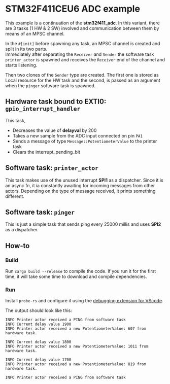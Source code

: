 # STM32F411CEU6 ADC example 
This example is a continuation of the **stm32f411_adc**.
In this variant, there are 3 tasks (1 HW & 2 SW) involved and communication between them by means of an MPSC channel.

In the `#[init]` before spawning any task, an MPSC channel is created and split in its two parts.  
Immediately after separating the `Receiver` and `Sender` the software task `printer_actor` is spawned and receives the `Receiver` end of the channel and starts listening.  

Then two clones of the `Sender` type are created. The first one is stored as Local resource for the HW task and the second, is passed as an argument when the `pinger` software task is spawned.

## Hardware task bound to EXTI0: `gpio_interrupt_handler`
This task,
 - Decreases the value of __delayval__ by 200
 - Takes a new sample from the ADC input connected on pin `PA1`
 - Sends a message of type `Message::PotentiometerValue` to the printer task
 - Clears the interrupt_pending_bit

## Software task: `printer_actor`
This task makes use of the unused interrupt __SPI1__ as a dispatcher. Since it is an async fn, it ia constantly awaiting for incoming messages from other actors.
Depending on the type of message received, it prints something different.

## Software task: `pinger`
This is just a simple task that sends ping every 25000 millis and uses __SPI2__ as a dispatcher.

## How-to

### Build
Run `cargo build --release` to compile the code. If you run it for the first time, it will take some time to download and compile dependencies.

### Run
Install `probe-rs` and configure it using the [debugging extension for VScode](https://probe.rs/docs/tools/debugger/).  

The output should look like this:

```
INFO Printer actor received a PING from software task
INFO Current delay value 1900
INFO Printer actor received a new PotentiometerValue: 607 from hardware task.

INFO Current delay value 1800
INFO Printer actor received a new PotentiometerValue: 1011 from hardware task.

INFO Current delay value 1700
INFO Printer actor received a new PotentiometerValue: 819 from hardware task.

INFO Printer actor received a PING from software task
```
